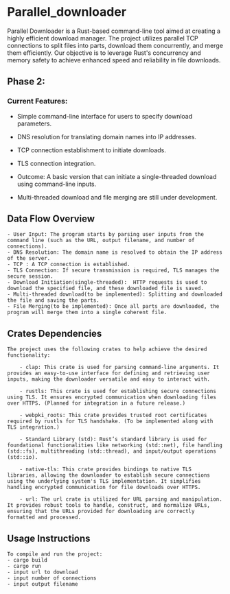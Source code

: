 # Parallel_downloader

Parallel Downloader is a Rust-based command-line tool aimed at creating a highly efficient download manager. The project utilizes parallel TCP connections to split files into parts, download them concurrently, and merge them efficiently. Our objective is to leverage Rust's concurrency and memory safety to achieve enhanced speed and reliability in file downloads.

## Phase 2:

### Current Features:
- Simple command-line interface for users to specify download parameters.
- DNS resolution for translating domain names into IP addresses.
- TCP connection establishment to initiate downloads.
- TLS connection integration.
- Outcome: A basic version that can initiate a single-threaded download using command-line inputs.


- Multi-threaded download and file merging are still under development.


## Data Flow Overview
    - User Input: The program starts by parsing user inputs from the command line (such as the URL, output filename, and number of connections).
    - DNS Resolution: The domain name is resolved to obtain the IP address of the server.
    - TCP : A TCP connection is established. 
    - TLS Connection: If secure transmission is required, TLS manages the secure session.
    - Download Initiation(single-threaded):  HTTP requests is used to download the specified file, and these downloaded file is saved.
    - Multi-threaded download(to be implemented): Splitting and downloaded the file and saving the parts.
    - File Merging(to be implemented): Once all parts are downloaded, the program will merge them into a single coherent file.

## Crates Dependencies
    The project uses the following crates to help achieve the desired functionality:

        - clap: This crate is used for parsing command-line arguments. It provides an easy-to-use interface for defining and retrieving user inputs, making the downloader versatile and easy to interact with.

        - rustls: This crate is used for establishing secure connections using TLS. It ensures encrypted communication when downloading files over HTTPS. (Planned for integration in a future release.)

        - webpki_roots: This crate provides trusted root certificates required by rustls for TLS handshake. (To be implemented along with TLS integration.)

        - Standard Library (std): Rust’s standard library is used for foundational functionalities like networking (std::net), file handling (std::fs), multithreading (std::thread), and input/output operations (std::io).

        - native-tls: This crate provides bindings to native TLS libraries, allowing the downloader to establish secure connections using the underlying system's TLS implementation. It simplifies handling encrypted communication for file downloads over HTTPS.

        - url: The url crate is utilized for URL parsing and manipulation. It provides robust tools to handle, construct, and normalize URLs, ensuring that the URLs provided for downloading are correctly formatted and processed.


## Usage Instructions
    To compile and run the project:
    - cargo build
    - cargo run
    - input url to download
    - input number of connections
    - input output filename